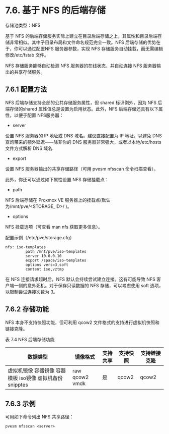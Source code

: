 # 7.6. 基于 NFS 的后端存储

存储池类型：NFS

基于 NFS 的后端存储服务实际上建立在目录后端存储之上，其属性和目录后端存储非常相似。其中子目录布局和文件命名规范完全一致。NFS 后端存储的优势在于，你可以通过配置NFS 服务器参数，实现 NFS 存储服务自动挂载，而无需编辑修改/etc/fstab 文件。

NFS 存储服务能够自动检测 NFS 服务器的在线状态，并自动连接 NFS 服务器输出的共享存储服务。

## 7.6.1 配置方法

NFS 后端存储支持全部的公共存储服务属性，但 shared 标识例外，因为 NFS 后端存储的shared 属性值总是设置为启用状态。此外，NFS 后端存储还具有以下属性，以便于配置 NFS服务器：

- server
  
设置 NFS 服务器的 IP 地址或 DNS 域名。建议直接配置为 IP 地址，以避免 DNS 查询带来的额外延迟——除非你的 DNS 服务器非常强大，或者以本地/etc/hosts 文件方式解析 DNS 域名.

- export
  
设置 NFS 服务器输出的共享存储路径（可用 pvesm nfsscan 命令扫描查看）。

此外，你还可以通过如下属性设置 NFS 存储挂载点：

- path

NFS 后端存储在 Proxmox VE 服务器上的挂载点(默认为/mnt/pve/<STORAGE_ID>/ )。

- options

NFS 挂载选项（可查看 man nfs 获取更多信息）。


配置示例（/etc/pve/storage.cfg）

```
nfs: iso-templates
         path /mnt/pve/iso-templates
         server 10.0.0.10
         export /space/iso-templates
         options vers=3,soft
         content iso,vztmp
```
在 NFS 连接请求超时后，NFS 默认会持续尝试建立连接。这有可能导致 NFS 客户端一侧的意外死机。对于保存只读数据的 NFS 存储，可以考虑使用 soft 选项，以限制尝试连接次数为 3。


## 7.6.2 存储功能

NFS 本身不支持快照功能，但可利用 qcow2 文件格式的支持进行虚拟机快照和链接克隆。

表 7.4 NFS 后端存储功能

|数据类型 |镜像格式 |支持共享| 支持快照 |支持链接克隆|
|-----|-----|-----|----|-----|
|虚拟机镜像 容器镜像 容器模板 iso镜像 虚拟机备份 snipptes|raw qcow2 vmdk|是|qcow2|qcow2|

## 7.6.3 示例

可用如下命令列出 NFS 共享路径：
```
pvesm nfsscan <server>
```
